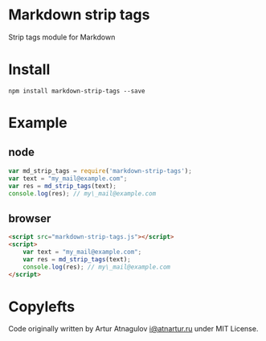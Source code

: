 # Markdown strip tags

Strip tags module for Markdown

# Install

`npm install markdown-strip-tags --save`

# Example

## node 

```js
var md_strip_tags = require('markdown-strip-tags');
var text = "my_mail@example.com";
var res = md_strip_tags(text);
console.log(res); // my\_mail@example.com
```

## browser

```html
<script src="markdown-strip-tags.js"></script>
<script>
    var text = "my_mail@example.com";
    var res = md_strip_tags(text);
    console.log(res); // my\_mail@example.com
</script>
```

# Copylefts

Code originally written by Artur Atnagulov <i@atnartur.ru> under MIT License.

